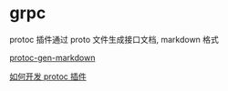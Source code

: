 # grpc

protoc 插件通过 proto 文件生成接口文档, markdown 格式

[protoc-gen-markdown](https://github.com/go-kiss/protoc-gen-markdown)

[如何开发 protoc 插件](https://taoshu.in/go/create-protoc-plugin.html)
